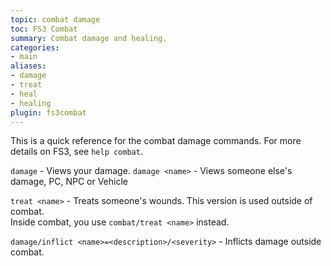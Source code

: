 ```yaml
---
topic: combat damage
toc: FS3 Combat
summary: Combat damage and healing.
categories:
- main
aliases:
- damage
- treat
- heal
- healing
plugin: fs3combat
---
```

This is a quick reference for the combat damage commands. For more details on FS3, see `help combat`.
 
`damage` - Views your damage. 
`damage <name>` - Views someone else's damage, PC, NPC or Vehicle 

`treat <name>` - Treats someone's wounds.  This version is used outside of combat.  
       Inside combat, you use `combat/treat <name>` instead.

`damage/inflict <name>=<description>/<severity>` - Inflicts damage outside combat.
